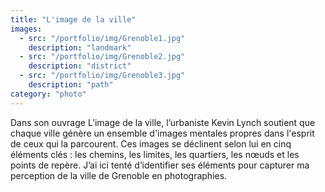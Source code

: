 ```yaml
---
title: "L'image de la ville"
images:
  - src: "/portfolio/img/Grenoble1.jpg"
    description: "landmark"
  - src: "/portfolio/img/Grenoble2.jpg"
    description: "district"
  - src: "/portfolio/img/Grenoble3.jpg"
    description: "path"
category: "photo"
---
```


Dans son ouvrage L’image de la ville, l’urbaniste Kevin Lynch soutient que chaque ville génère un ensemble d'images mentales propres dans l'esprit de ceux qui la parcourent. Ces images se déclinent selon lui en cinq éléments clés : les chemins, les limites, les quartiers, les nœuds et les points de repère. J’ai ici tenté d’identifier ses éléments pour capturer ma perception de la ville de Grenoble en photographies.
